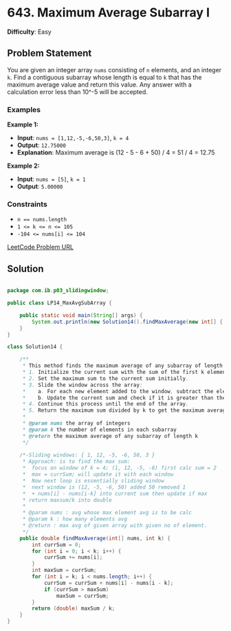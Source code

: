 # 643. Maximum Average Subarray I

**Difficulty**: Easy

## Problem Statement
You are given an integer array `nums` consisting of `n` elements, and an integer `k`. Find a contiguous subarray whose length is equal to `k` that has the maximum average value and return this value. Any answer with a calculation error less than 10^-5 will be accepted.

### Examples

**Example 1:**
- **Input**: `nums = [1,12,-5,-6,50,3]`, `k = 4`
- **Output**: `12.75000`
- **Explanation**: Maximum average is (12 - 5 - 6 + 50) / 4 = 51 / 4 = 12.75

**Example 2:**
- **Input**: `nums = [5]`, `k = 1`
- **Output**: `5.00000`

### Constraints
- `n == nums.length`
- `1 <= k <= n <= 105`
- `-104 <= nums[i] <= 104`

[LeetCode Problem URL](https://leetcode.com/problems/maximum-average-subarray-i/)

## Solution

```java

package com.ib.p03_slidingwindow;

public class LP14_MaxAvgSubArray {

	public static void main(String[] args) {
		System.out.println(new Solution14().findMaxAverage(new int[] { 1, 12, -5, -6, 50, 3 }, 4));
	}
}

class Solution14 {

	/**
	 * This method finds the maximum average of any subarray of length k using the sliding window approach.
	 * 1. Initialize the current sum with the sum of the first k elements.
	 * 2. Set the maximum sum to the current sum initially.
	 * 3. Slide the window across the array:
	 *    a. For each new element added to the window, subtract the element that is left out of the window.
	 *    b. Update the current sum and check if it is greater than the maximum sum.
	 * 4. Continue this process until the end of the array.
	 * 5. Return the maximum sum divided by k to get the maximum average.
	 * 
	 * @param nums the array of integers
	 * @param k the number of elements in each subarray
	 * @return the maximum average of any subarray of length k
	 */
	 
	/*-Sliding windows: { 1, 12, -5, -6, 50, 3 }
	 * Approach: is to find the max sum:
	 * 	focus on window of k = 4; (1, 12, -5, -6) first calc sum = 2 
	 * 	max = currSum; will update it with each window
	 * 	Now next loop is essentially sliding window
	 * 	next window is (12, -5, -6, 50) added 50 removed 1
	 * 	+ nums[i] - nums[i-k] into current sum then update if max
	 * return maxsum/k into double
	 * 
	 * @param nums : avg whose max element avg is to be calc
	 * @param k : how many elements avg
	 * @return : max avg of given array with given no of element.
	 */
	public double findMaxAverage(int[] nums, int k) {
		int currSum = 0;
		for (int i = 0; i < k; i++) {
			currSum += nums[i];
		}
		int maxSum = currSum;
		for (int i = k; i < nums.length; i++) {
			currSum = currSum + nums[i] - nums[i - k];
			if (currSum > maxSum)
				maxSum = currSum;
		}
		return (double) maxSum / k;
	}
}
